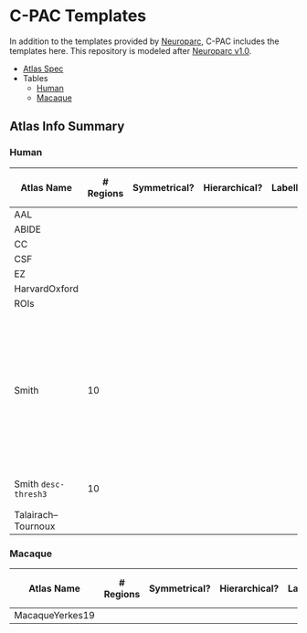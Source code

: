 C-PAC Templates
===============
In addition to the templates provided by [Neuroparc](https://github.com/neurodata/neuroparc), C-PAC includes the templates here. This repository is modeled after [Neuroparc v1.0](https://github.com/neurodata/neuroparc/tree/v1.0).

* [Atlas Spec](https://github.com/neurodata/neuroparc/blob/devel/atlases/Human/atlas_spec.md)
* Tables
  * [Human](#Table-Human)
  * [Macaque](#Table-Macaque)

## Atlas Info Summary

<a name="Table-Human"></a>
### Human

| Atlas Name | # Regions | Symmetrical? | Hierarchical? | Labelled? | Generation Method | Average Vol/Region | Native coordinate space | Description | Reference Publication | Year of Origin | File Source/Download URL |
|------------------------------|----------|----------|-----------|---------|--------------------------------------------------------------------------------------------------------------------------------------|--------------------|--------------------------|-------------------------------------------------------------------------------------------------------------------------------------------------------------------------------------------------------------|--------------------------------------------------------------------------------|----------------|---------------------|
| AAL |  |  |  |  |  |  |  |  |  |  |  |
| ABIDE |  |  |  |  |  |  |  |  |  |  |  |
| CC |  |  |  |  |  |  |  |  |  |  |  |
| CSF |  |  |  |  |  |  |  |  |  |  |  |
| EZ |  |  |  |  |  |  |  |  |  |  |  |  |
| HarvardOxford |  |  |  |  |  |  |  |  |  |  |  |
| ROIs |  |  |  |  |  |  |  |  |  |  |  |
| Smith | 10 |  |  |  |  |  |  | <blockquote>10 well-matched maps from […] 200-dimensional ICA, Resting-FMRI components […] as shown in PNAS paper</blockquote> | [doi:10.1073/pnas.0905267106](https://dx.doi.org/10.1073/pnas.0905267106) | 2009 | https://www.fmrib.ox.ac.uk/datasets/brainmap+rsns/ https://www.fmrib.ox.ac.uk/datasets/brainmap+rsns/PNAS_Smith09_rsn10.nii.gz |
| Smith `desc-thresh3` | 10 |  |  |  | [`scripts/threshold_mask.py`](https://github.com/FCP-INDI/C-PAC_templates/blob/147e123/scripts/threshold_mask.py) |  |  | Smith (above) thresholded at Z = 3 as in [Fig 1](https://www.ncbi.nlm.nih.gov/pmc/articles/PMC2722273/figure/F1/) | [doi:10.1073/pnas.0905267106](https://dx.doi.org/10.1073/pnas.0905267106) | 2009 |  |
| Talairach–Tournoux |  |  |  |  |  |  |  |  |  |  |  |


<a name="Table-Macaque"></a>

### Macaque

| Atlas Name | # Regions | Symmetrical? | Hierarchical? | Labelled? | Generation Method | Average Vol/Region | Native coordinate space | Description | Reference Publication | Year of Origin | File Source/Download URL |
|------------------------------|----------|----------|-----------|---------|--------------------------------------------------------------------------------------------------------------------------------------|--------------------|--------------------------|-------------------------------------------------------------------------------------------------------------------------------------------------------------------------------------------------------------|--------------------------------------------------------------------------------|----------------|---------------------|
| MacaqueYerkes19 |  |  |  |  |  |  |  |  |  |  |  |